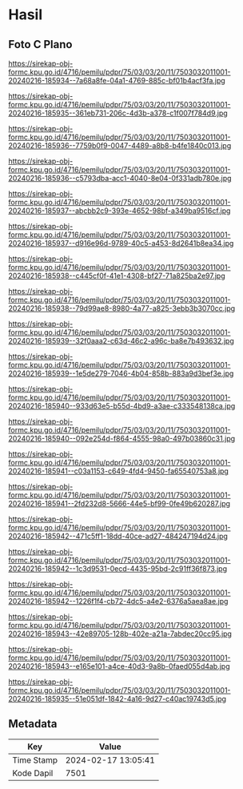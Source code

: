 # Hasil

## Foto C Plano

https://sirekap-obj-formc.kpu.go.id/4716/pemilu/pdpr/75/03/03/20/11/7503032011001-20240216-185934--7a68a8fe-04a1-4769-885c-bf01b4acf3fa.jpg

https://sirekap-obj-formc.kpu.go.id/4716/pemilu/pdpr/75/03/03/20/11/7503032011001-20240216-185935--361eb731-206c-4d3b-a378-c1f007f784d9.jpg

https://sirekap-obj-formc.kpu.go.id/4716/pemilu/pdpr/75/03/03/20/11/7503032011001-20240216-185936--7759b0f9-0047-4489-a8b8-b4fe1840c013.jpg

https://sirekap-obj-formc.kpu.go.id/4716/pemilu/pdpr/75/03/03/20/11/7503032011001-20240216-185936--c5793dba-acc1-4040-8e04-0f331adb780e.jpg

https://sirekap-obj-formc.kpu.go.id/4716/pemilu/pdpr/75/03/03/20/11/7503032011001-20240216-185937--abcbb2c9-393e-4652-98bf-a349ba9516cf.jpg

https://sirekap-obj-formc.kpu.go.id/4716/pemilu/pdpr/75/03/03/20/11/7503032011001-20240216-185937--d916e96d-9789-40c5-a453-8d2641b8ea34.jpg

https://sirekap-obj-formc.kpu.go.id/4716/pemilu/pdpr/75/03/03/20/11/7503032011001-20240216-185938--c445cf0f-41e1-4308-bf27-71a825ba2e97.jpg

https://sirekap-obj-formc.kpu.go.id/4716/pemilu/pdpr/75/03/03/20/11/7503032011001-20240216-185938--79d99ae8-8980-4a77-a825-3ebb3b3070cc.jpg

https://sirekap-obj-formc.kpu.go.id/4716/pemilu/pdpr/75/03/03/20/11/7503032011001-20240216-185939--32f0aaa2-c63d-46c2-a96c-ba8e7b493632.jpg

https://sirekap-obj-formc.kpu.go.id/4716/pemilu/pdpr/75/03/03/20/11/7503032011001-20240216-185939--1e5de279-7046-4b04-858b-883a9d3bef3e.jpg

https://sirekap-obj-formc.kpu.go.id/4716/pemilu/pdpr/75/03/03/20/11/7503032011001-20240216-185940--933d63e5-b55d-4bd9-a3ae-c333548138ca.jpg

https://sirekap-obj-formc.kpu.go.id/4716/pemilu/pdpr/75/03/03/20/11/7503032011001-20240216-185940--092e254d-f864-4555-98a0-497b03860c31.jpg

https://sirekap-obj-formc.kpu.go.id/4716/pemilu/pdpr/75/03/03/20/11/7503032011001-20240216-185941--c03a1153-c649-4fd4-9450-fa65540753a8.jpg

https://sirekap-obj-formc.kpu.go.id/4716/pemilu/pdpr/75/03/03/20/11/7503032011001-20240216-185941--2fd232d8-5666-44e5-bf99-0fe49b620287.jpg

https://sirekap-obj-formc.kpu.go.id/4716/pemilu/pdpr/75/03/03/20/11/7503032011001-20240216-185942--471c5ff1-18dd-40ce-ad27-484247194d24.jpg

https://sirekap-obj-formc.kpu.go.id/4716/pemilu/pdpr/75/03/03/20/11/7503032011001-20240216-185942--1c3d9531-0ecd-4435-95bd-2c91ff36f873.jpg

https://sirekap-obj-formc.kpu.go.id/4716/pemilu/pdpr/75/03/03/20/11/7503032011001-20240216-185942--1226f1f4-cb72-4dc5-a4e2-6376a5aea8ae.jpg

https://sirekap-obj-formc.kpu.go.id/4716/pemilu/pdpr/75/03/03/20/11/7503032011001-20240216-185943--42e89705-128b-402e-a21a-7abdec20cc95.jpg

https://sirekap-obj-formc.kpu.go.id/4716/pemilu/pdpr/75/03/03/20/11/7503032011001-20240216-185943--e165e101-a4ce-40d3-9a8b-0faed055d4ab.jpg

https://sirekap-obj-formc.kpu.go.id/4716/pemilu/pdpr/75/03/03/20/11/7503032011001-20240216-185935--51e051df-1842-4a16-9d27-c40ac19743d5.jpg


## Metadata

| Key        | Value               |
| ---------- | ------------------- |
| Time Stamp | 2024-02-17 13:05:41 |
| Kode Dapil | 7501                |



